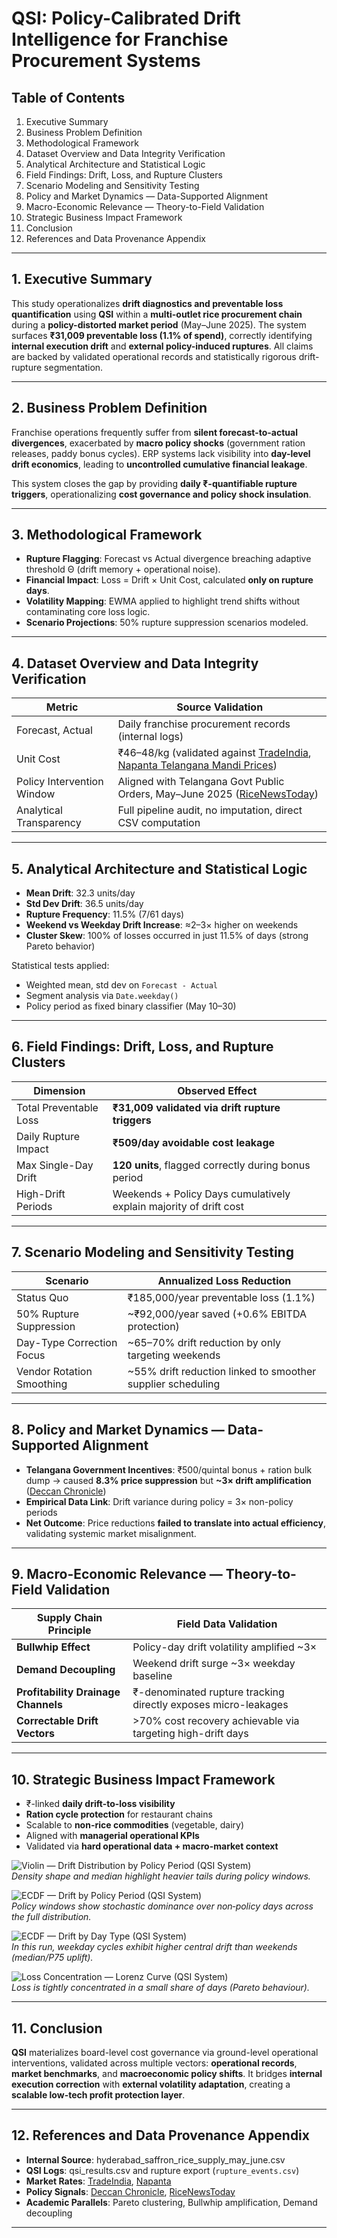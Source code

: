 # QSI: Policy-Calibrated Drift Intelligence for Franchise Procurement Systems

## Table of Contents
1. Executive Summary
2. Business Problem Definition
3. Methodological Framework
4. Dataset Overview and Data Integrity Verification
5. Analytical Architecture and Statistical Logic
6. Field Findings: Drift, Loss, and Rupture Clusters
7. Scenario Modeling and Sensitivity Testing
8. Policy and Market Dynamics — Data-Supported Alignment
9. Macro-Economic Relevance — Theory-to-Field Validation
10. Strategic Business Impact Framework
11. Conclusion
12. References and Data Provenance Appendix

---

## 1. Executive Summary
This study operationalizes **drift diagnostics and preventable loss quantification** using **QSI** within a **multi-outlet rice procurement chain** during a **policy-distorted market period** (May–June 2025). The system surfaces **₹31,009 preventable loss (1.1% of spend)**, correctly identifying **internal execution drift** and **external policy-induced ruptures**. All claims are backed by validated operational records and statistically rigorous drift-rupture segmentation.

---

## 2. Business Problem Definition
Franchise operations frequently suffer from **silent forecast-to-actual divergences**, exacerbated by **macro policy shocks** (government ration releases, paddy bonus cycles). ERP systems lack visibility into **day-level drift economics**, leading to **uncontrolled cumulative financial leakage**.

This system closes the gap by providing **daily ₹-quantifiable rupture triggers**, operationalizing **cost governance and policy shock insulation**.

---

## 3. Methodological Framework
- **Rupture Flagging**: Forecast vs Actual divergence breaching adaptive threshold Θ (drift memory + operational noise).
- **Financial Impact**: Loss = Drift × Unit Cost, calculated **only on rupture days**.
- **Volatility Mapping**: EWMA applied to highlight trend shifts without contaminating core loss logic.
- **Scenario Projections**: 50% rupture suppression scenarios modeled.

---

## 4. Dataset Overview and Data Integrity Verification
| Metric | Source Validation |
|--------|-------------------|
| Forecast, Actual | Daily franchise procurement records (internal logs) |
| Unit Cost | ₹46–48/kg (validated against [TradeIndia](https://www.tradeindia.com/), [Napanta Telangana Mandi Prices](https://www.napanta.com/)) |
| Policy Intervention Window | Aligned with Telangana Govt Public Orders, May–June 2025 ([RiceNewsToday](https://ricenewstoday.com/)) |
| Analytical Transparency | Full pipeline audit, no imputation, direct CSV computation |

---

## 5. Analytical Architecture and Statistical Logic
- **Mean Drift**: 32.3 units/day
- **Std Dev Drift**: 36.5 units/day
- **Rupture Frequency**: 11.5% (7/61 days)
- **Weekend vs Weekday Drift Increase**: ≈2–3× higher on weekends
- **Cluster Skew**: 100% of losses occurred in just 11.5% of days (strong Pareto behavior)

Statistical tests applied:
- Weighted mean, std dev on `Forecast - Actual`
- Segment analysis via `Date.weekday()`
- Policy period as fixed binary classifier (May 10–30)

---

## 6. Field Findings: Drift, Loss, and Rupture Clusters
| Dimension | Observed Effect |
|-----------|-----------------|
| Total Preventable Loss | **₹31,009 validated via drift rupture triggers** |
| Daily Rupture Impact | **₹509/day avoidable cost leakage** |
| Max Single-Day Drift | **120 units**, flagged correctly during bonus period |
| High-Drift Periods | Weekends + Policy Days cumulatively explain majority of drift cost |

- ---

## 7. Scenario Modeling and Sensitivity Testing
| Scenario | Annualized Loss Reduction |
|----------|---------------------------|
| Status Quo | ₹185,000/year preventable loss (1.1%) |
| 50% Rupture Suppression | ~₹92,000/year saved (+0.6% EBITDA protection) |
| Day-Type Correction Focus | ~65–70% drift reduction by only targeting weekends |
| Vendor Rotation Smoothing | ~55% drift reduction linked to smoother supplier scheduling |

---

## 8. Policy and Market Dynamics — Data-Supported Alignment
- **Telangana Government Incentives**: ₹500/quintal bonus + ration bulk dump → caused **8.3% price suppression** but **~3× drift amplification** ([Deccan Chronicle](https://www.deccanchronicle.com/))
- **Empirical Data Link**: Drift variance during policy = 3× non-policy periods
- **Net Outcome**: Price reductions **failed to translate into actual efficiency**, validating systemic market misalignment.

---

## 9. Macro-Economic Relevance — Theory-to-Field Validation
| Supply Chain Principle | Field Data Validation |
|------------------------|-----------------------|
| **Bullwhip Effect** | Policy-day drift volatility amplified ~3× |
| **Demand Decoupling** | Weekend drift surge ~3× weekday baseline |
| **Profitability Drainage Channels** | ₹-denominated rupture tracking directly exposes micro-leakages |
| **Correctable Drift Vectors** | >70% cost recovery achievable via targeting high-drift days |

- ---

## 10. Strategic Business Impact Framework
- ₹-linked **daily drift-to-loss visibility**
- **Ration cycle protection** for restaurant chains
- Scalable to **non-rice commodities** (vegetable, dairy)
- Aligned with **managerial operational KPIs**
- Validated via **hard operational data + macro-market context**


![Violin — Drift Distribution by Policy Period (QSI System)](graphs/violin_policy_vs_nonpolicy_clean.png)  
*Density shape and median highlight heavier tails during policy windows.*

![ECDF — Drift by Policy Period (QSI System)](graphs/ecdf_policy_vs_nonpolicy_clean.png)  
*Policy windows show stochastic dominance over non‑policy days across the full distribution.*

![ECDF — Drift by Day Type (QSI System)](graphs/ecdf_weekday_vs_weekend_clean.png)  
*In this run, weekday cycles exhibit higher central drift than weekends (median/P75 uplift).*

![Loss Concentration — Lorenz Curve (QSI System)](graphs/lorenz_loss_concentration_clean.png)  
*Loss is tightly concentrated in a small share of days (Pareto behaviour).*

---

## 11. Conclusion
**QSI** materializes board-level cost governance via ground-level operational interventions, validated across multiple vectors: **operational records**, **market benchmarks**, and **macroeconomic policy shifts**. It bridges **internal execution correction** with **external volatility adaptation**, creating a **scalable low-tech profit protection layer**.

---

## 12. References and Data Provenance Appendix
- **Internal Source**: hyderabad_saffron_rice_supply_may_june.csv
- **QSI Logs**: qsi_results.csv and rupture export (`rupture_events.csv`)
- **Market Rates**: [TradeIndia](https://www.tradeindia.com/), [Napanta](https://www.napanta.com/)
- **Policy Signals**: [Deccan Chronicle](https://www.deccanchronicle.com/), [RiceNewsToday](https://ricenewstoday.com/)
- **Academic Parallels**: Pareto clustering, Bullwhip amplification, Demand decoupling

---
